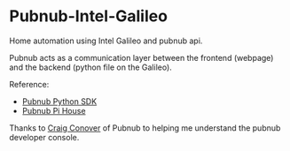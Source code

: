 # Pubnub-Intel-Galileo

Home automation using Intel Galileo and pubnub api.

Pubnub acts as a communication layer between the frontend (webpage) and the backend (python file on the Galileo).

Reference:
* [Pubnub Python SDK](http://www.pubnub.com/docs/python/pubnub-python-sdk)
* [Pubnub Pi House](https://www.pubnub.com/blog/tutorial-building-raspberry-pi-smart-home-part-1/)

Thanks to [Craig Conover](https://www.linkedin.com/in/cvconover) of Pubnub to helping me understand the pubnub developer console.
